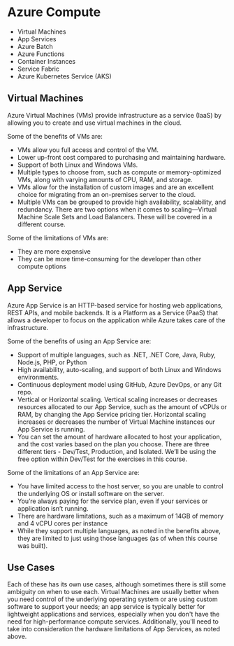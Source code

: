 # Azure Compute

- Virtual Machines
- App Services
- Azure Batch
- Azure Functions
- Container Instances
- Service Fabric
- Azure Kubernetes Service (AKS)

## Virtual Machines

Azure Virtual Machines (VMs) provide infrastructure as a service (IaaS) by allowing you to create and use virtual machines in the cloud.

Some of the benefits of VMs are:

- VMs allow you full access and control of the VM.
- Lower up-front cost compared to purchasing and maintaining hardware.
- Support of both Linux and Windows VMs.
- Multiple types to choose from, such as compute or memory-optimized VMs, along with varying amounts of CPU, RAM, and storage.
- VMs allow for the installation of custom images and are an excellent choice for migrating from an on-premises server to the cloud.
- Multiple VMs can be grouped to provide high availability, scalability, and redundancy. There are two options when it comes to scaling—Virtual Machine Scale Sets and Load Balancers. These will be covered in a different course.

Some of the limitations of VMs are:

- They are more expensive
- They can be more time-consuming for the developer than other compute options

## App Service

Azure App Service is an HTTP-based service for hosting web applications, REST APIs, and mobile backends. It is a Platform as a Service (PaaS) that allows a developer to focus on the application while Azure takes care of the infrastructure.

Some of the benefits of using an App Service are:

- Support of multiple languages, such as .NET, .NET Core, Java, Ruby, Node.js, PHP, or Python
- High availability, auto-scaling, and support of both Linux and Windows environments.
- Continuous deployment model using GitHub, Azure DevOps, or any Git repo.
- Vertical or Horizontal scaling. Vertical scaling increases or decreases resources allocated to our App Service, such as the amount of vCPUs or RAM, by changing the App Service pricing tier. Horizontal scaling increases or decreases the number of Virtual Machine instances our App Service is running.
- You can set the amount of hardware allocated to host your application, and the cost varies based on the plan you choose. There are three different tiers - Dev/Test, Production, and Isolated. We’ll be using the free option within Dev/Test for the exercises in this course.

Some of the limitations of an App Service are:

- You have limited access to the host server, so you are unable to control the underlying OS or install software on the server.
- You’re always paying for the service plan, even if your services or application isn’t running.
- There are hardware limitations, such as a maximum of 14GB of memory and 4 vCPU cores per instance
- While they support multiple languages, as noted in the benefits above, they are limited to just using those languages (as of when this course was built).

## Use Cases

Each of these has its own use cases, although sometimes there is still some ambiguity on when to use each. Virtual Machines are usually better when you need control of the underlying operating system or are using custom software to support your needs; an app service is typically better for lightweight applications and services, especially when you don't have the need for high-performance compute services. Additionally, you'll need to take into consideration the hardware limitations of App Services, as noted above.
